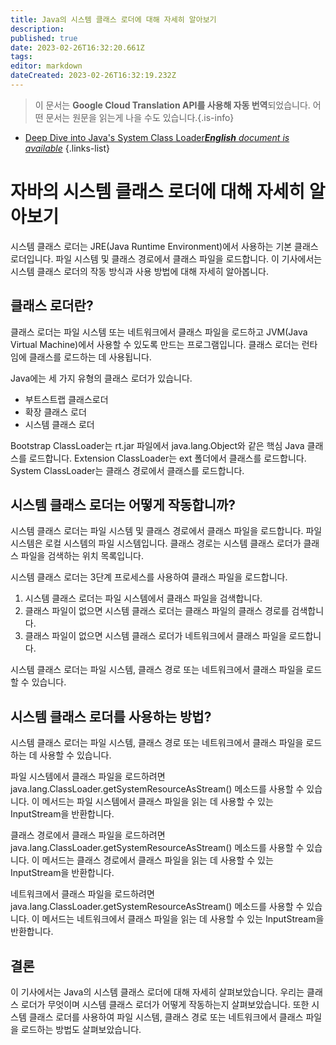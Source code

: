 ```yaml
---
title: Java의 시스템 클래스 로더에 대해 자세히 알아보기
description: 
published: true
date: 2023-02-26T16:32:20.661Z
tags: 
editor: markdown
dateCreated: 2023-02-26T16:32:19.232Z
---
```


> 이 문서는 **Google Cloud Translation API를 사용해 자동 번역**되었습니다.
어떤 문서는 원문을 읽는게 나을 수도 있습니다.{.is-info}



- [Deep Dive into Java's System Class Loader***English** document is available*](/en/Knowledge-base/Java/deep-dive-into-java-s-system-class-loader)
{.links-list}


# 자바의 시스템 클래스 로더에 대해 자세히 알아보기

시스템 클래스 로더는 JRE(Java Runtime Environment)에서 사용하는 기본 클래스 로더입니다. 파일 시스템 및 클래스 경로에서 클래스 파일을 로드합니다. 이 기사에서는 시스템 클래스 로더의 작동 방식과 사용 방법에 대해 자세히 알아봅니다.

## 클래스 로더란?

클래스 로더는 파일 시스템 또는 네트워크에서 클래스 파일을 로드하고 JVM(Java Virtual Machine)에서 사용할 수 있도록 만드는 프로그램입니다. 클래스 로더는 런타임에 클래스를 로드하는 데 사용됩니다.

Java에는 세 가지 유형의 클래스 로더가 있습니다.

- 부트스트랩 클래스로더
- 확장 클래스 로더
- 시스템 클래스 로더

Bootstrap ClassLoader는 rt.jar 파일에서 java.lang.Object와 같은 핵심 Java 클래스를 로드합니다. Extension ClassLoader는 ext 폴더에서 클래스를 로드합니다. System ClassLoader는 클래스 경로에서 클래스를 로드합니다.

## 시스템 클래스 로더는 어떻게 작동합니까?

시스템 클래스 로더는 파일 시스템 및 클래스 경로에서 클래스 파일을 로드합니다. 파일 시스템은 로컬 시스템의 파일 시스템입니다. 클래스 경로는 시스템 클래스 로더가 클래스 파일을 검색하는 위치 목록입니다.

시스템 클래스 로더는 3단계 프로세스를 사용하여 클래스 파일을 로드합니다.

1. 시스템 클래스 로더는 파일 시스템에서 클래스 파일을 검색합니다.
2. 클래스 파일이 없으면 시스템 클래스 로더는 클래스 파일의 클래스 경로를 검색합니다.
3. 클래스 파일이 없으면 시스템 클래스 로더가 네트워크에서 클래스 파일을 로드합니다.

시스템 클래스 로더는 파일 시스템, 클래스 경로 또는 네트워크에서 클래스 파일을 로드할 수 있습니다.

## 시스템 클래스 로더를 사용하는 방법?

시스템 클래스 로더는 파일 시스템, 클래스 경로 또는 네트워크에서 클래스 파일을 로드하는 데 사용할 수 있습니다.

파일 시스템에서 클래스 파일을 로드하려면 java.lang.ClassLoader.getSystemResourceAsStream() 메소드를 사용할 수 있습니다. 이 메서드는 파일 시스템에서 클래스 파일을 읽는 데 사용할 수 있는 InputStream을 반환합니다.

클래스 경로에서 클래스 파일을 로드하려면 java.lang.ClassLoader.getSystemResourceAsStream() 메소드를 사용할 수 있습니다. 이 메서드는 클래스 경로에서 클래스 파일을 읽는 데 사용할 수 있는 InputStream을 반환합니다.

네트워크에서 클래스 파일을 로드하려면 java.lang.ClassLoader.getSystemResourceAsStream() 메소드를 사용할 수 있습니다. 이 메서드는 네트워크에서 클래스 파일을 읽는 데 사용할 수 있는 InputStream을 반환합니다.

## 결론

이 기사에서는 Java의 시스템 클래스 로더에 대해 자세히 살펴보았습니다. 우리는 클래스 로더가 무엇이며 시스템 클래스 로더가 어떻게 작동하는지 살펴보았습니다. 또한 시스템 클래스 로더를 사용하여 파일 시스템, 클래스 경로 또는 네트워크에서 클래스 파일을 로드하는 방법도 살펴보았습니다.